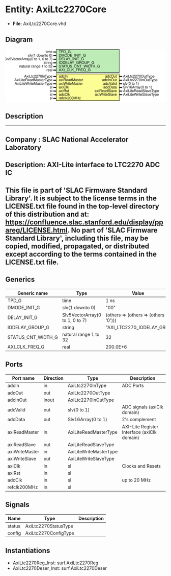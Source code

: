 # Entity: AxiLtc2270Core

- **File**: AxiLtc2270Core.vhd
## Diagram

![Diagram](AxiLtc2270Core.svg "Diagram")
## Description

-----------------------------------------------------------------------------
 Company    : SLAC National Accelerator Laboratory
-----------------------------------------------------------------------------
 Description: AXI-Lite interface to LTC2270 ADC IC
-----------------------------------------------------------------------------
 This file is part of 'SLAC Firmware Standard Library'.
 It is subject to the license terms in the LICENSE.txt file found in the
 top-level directory of this distribution and at:
    https://confluence.slac.stanford.edu/display/ppareg/LICENSE.html.
 No part of 'SLAC Firmware Standard Library', including this file,
 may be copied, modified, propagated, or distributed except according to
 the terms contained in the LICENSE.txt file.
-----------------------------------------------------------------------------
## Generics

| Generic name       | Type                            | Value                                   | Description |
| ------------------ | ------------------------------- | --------------------------------------- | ----------- |
| TPD_G              | time                            | 1 ns                                    |             |
| DMODE_INIT_G       | slv(1 downto 0)                 | "00"                                    |             |
| DELAY_INIT_G       | Slv5VectorArray(0 to 1, 0 to 7) | (others => (others => (others => '0'))) |             |
| IODELAY_GROUP_G    | string                          | "AXI_LTC2270_IODELAY_GRP"               |             |
| STATUS_CNT_WIDTH_G | natural range 1 to 32           | 32                                      |             |
| AXI_CLK_FREQ_G     | real                            | 200.0E+6                                |             |
## Ports

| Port name      | Direction | Type                   | Description                                 |
| -------------- | --------- | ---------------------- | ------------------------------------------- |
| adcIn          | in        | AxiLtc2270InType       | ADC Ports                                   |
| adcOut         | out       | AxiLtc2270OutType      |                                             |
| adcInOut       | inout     | AxiLtc2270InOutType    |                                             |
| adcValid       | out       | slv(0 to 1)            | ADC signals (axiClk domain)                 |
| adcData        | out       | Slv16Array(0 to 1)     | 2's complement                              |
| axiReadMaster  | in        | AxiLiteReadMasterType  | AXI-Lite Register Interface (axiClk domain) |
| axiReadSlave   | out       | AxiLiteReadSlaveType   |                                             |
| axiWriteMaster | in        | AxiLiteWriteMasterType |                                             |
| axiWriteSlave  | out       | AxiLiteWriteSlaveType  |                                             |
| axiClk         | in        | sl                     | Clocks and Resets                           |
| axiRst         | in        | sl                     |                                             |
| adcClk         | in        | sl                     |  up to 20 MHz                               |
| refclk200MHz   | in        | sl                     |                                             |
## Signals

| Name   | Type                 | Description |
| ------ | -------------------- | ----------- |
| status | AxiLtc2270StatusType |             |
| config | AxiLtc2270ConfigType |             |
## Instantiations

- AxiLtc2270Reg_Inst: surf.AxiLtc2270Reg
- AxiLtc2270Deser_Inst: surf.AxiLtc2270Deser
